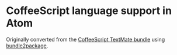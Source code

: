 # CoffeeScript language support in Atom

Originally converted from the [CoffeeScript TextMate bundle](https://github.com/jashkenas/coffee-script-tmbundle)
using [bundle2package](https://github.com/atom/bundle2package).
